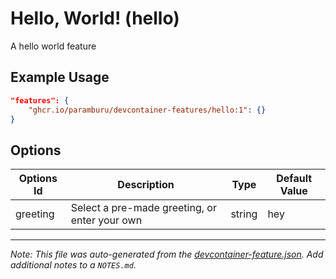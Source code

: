 
# Hello, World! (hello)

A hello world feature

## Example Usage

```json
"features": {
    "ghcr.io/paramburu/devcontainer-features/hello:1": {}
}
```

## Options

| Options Id | Description | Type | Default Value |
|-----|-----|-----|-----|
| greeting | Select a pre-made greeting, or enter your own | string | hey |



---

_Note: This file was auto-generated from the [devcontainer-feature.json](https://github.com/paramburu/devcontainer-features/blob/main/src/hello/devcontainer-feature.json).  Add additional notes to a `NOTES.md`._

